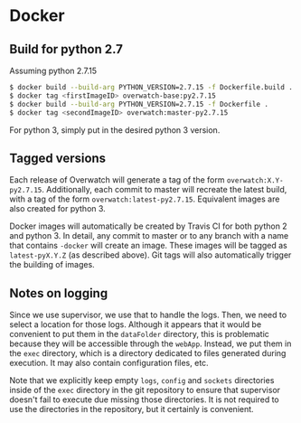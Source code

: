 # Docker

## Build for python 2.7

Assuming python 2.7.15

```bash
$ docker build --build-arg PYTHON_VERSION=2.7.15 -f Dockerfile.build .
$ docker tag <firstImageID> overwatch-base:py2.7.15
$ docker build --build-arg PYTHON_VERSION=2.7.15 -f Dockerfile .
$ docker tag <secondImageID> overwatch:master-py2.7.15
```

For python 3, simply put in the desired python 3 version.

## Tagged versions

Each release of Overwatch will generate a tag of the form `overwatch:X.Y-py2.7.15`. Additionally, each commit
to master will recreate the latest build, with a tag of the form `overwatch:latest-py2.7.15`. Equivalent
images are also created for python 3.

Docker images will automatically be created by Travis CI for both python 2 and python 3. In detail, any commit
to master or to any branch with a name that contains `-docker` will create an image. These images will be
tagged as `latest-pyX.Y.Z` (as described above). Git tags will also automatically trigger the building of
images.

## Notes on logging

Since we use supervisor, we use that to handle the logs. Then, we need to select a location for those logs.
Although it appears that it would be convenient to put them in the `dataFolder` directory, this is problematic
because they will be accessible through the `webApp`. Instead, we put them in the `exec` directory, which is a
directory dedicated to files generated during execution. It may also contain configuration files, etc.

Note that we explicitly keep empty `logs`, `config` and `sockets` directories inside of the `exec` directory
in the git repository to ensure that supervisor doesn't fail to execute due missing those directories. It is
not required to use the directories in the repository, but it certainly is convenient.
